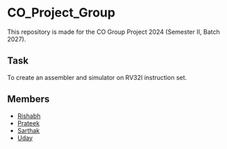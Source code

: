 # CO_Project_Group
This repository is made for the CO Group Project 2024 (Semester II, Batch 2027).

## Task
To create an assembler and simulator on RV32I instruction set. 

## Members
- [Rishabh](https://github.com/Rishabh4Jakhar)
- [Prateek](https://github.com/realberry)
- [Sarthak](https://github.com/SARTHAKIIITD)
- [Uday](https://github.com/UdayPandita)
